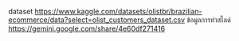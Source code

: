 dataset https://www.kaggle.com/datasets/olistbr/brazilian-ecommerce/data?select=olist_customers_dataset.csv
ข้อมูลการทำสไลด์ https://gemini.google.com/share/4e60df271416
